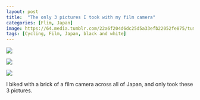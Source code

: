 ```yaml
---
layout: post
title:  "The only 3 pictures I took with my film camera"
categories: [Flim, Japan]
image: https://64.media.tumblr.com/22a6f204d6dc25d5a33efb22052fe875/tumblr_omccd97vlP1ubdk8fo2_1280.jpg 
tags: [Cycling, Film, Japan, black and white]
---
```


<p><a href="https://64.media.tumblr.com/22a6f204d6dc25d5a33efb22052fe875/tumblr_omccd97vlP1ubdk8fo2_1280.jpg"><img src="https://64.media.tumblr.com/22a6f204d6dc25d5a33efb22052fe875/tumblr_omccd97vlP1ubdk8fo2_1280.jpg" /></a></p>

<p><a href="https://64.media.tumblr.com/d4a213394ed3af30a363d421d282c474/tumblr_omccd97vlP1ubdk8fo1_1280.jpg"><img src="https://64.media.tumblr.com/d4a213394ed3af30a363d421d282c474/tumblr_omccd97vlP1ubdk8fo1_1280.jpg" /></a></p>

<p><a href="https://64.media.tumblr.com/519fa8106f685397cc4402624c3be266/tumblr_omccd97vlP1ubdk8fo3_1280.jpg"><img src="https://64.media.tumblr.com/519fa8106f685397cc4402624c3be266/tumblr_omccd97vlP1ubdk8fo3_1280.jpg" /></a></p>

<p>I biked with a brick of a film camera across all of Japan, and only took these 3 pictures.</p>

